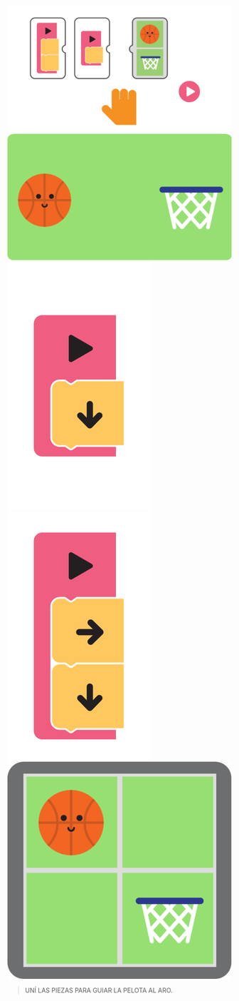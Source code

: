 <div class="mu-kindergarten-context-image-slides">
  <img src="https://raw.githubusercontent.com/MumukiProject/mumuki-guia-gobstones-primeros-programas-kinder-2/master/assets/tutorial2_12_1606331106864.svg" alt="Elegir el programa correcto para el tablero dado" class="active">
  <img src="https://raw.githubusercontent.com/MumukiProject/mumuki-guia-gobstones-primeros-programas-kinder/master/assets/escena_basquet_1604428143352.svg" alt="La pelota va al aro">
</div>

<img src="https://raw.githubusercontent.com/MumukiProject/mumuki-guia-gobstones-primeros-programas-kinder-2/master/assets/match12_prog_no_1606331627470.svg" alt="match12_prog_no_1606331627470.svg" width="auto" height="auto">
<img src="https://raw.githubusercontent.com/MumukiProject/mumuki-guia-gobstones-primeros-programas-kinder-2/master/assets/match12_prog_si_1606331704226.svg" alt="match12_prog_si_1606331704226.svg" width="auto" height="auto">
<img src="https://raw.githubusercontent.com/MumukiProject/mumuki-guia-gobstones-primeros-programas-kinder-2/master/assets/match12_tab_1606331726883.svg" alt="match12_tab_1606331726883.svg" width="auto" height="auto">

> UNÍ LAS PIEZAS PARA GUIAR LA PELOTA AL ARO.
